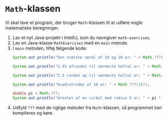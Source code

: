 # `Math`-klassen
Vi skal lave et program, der bruger `Math`-klassen til at udføre nogle matematiske beregninger.
1. Lav et nyt Java-projekt i IntelliJ, som du navngiver `math-exercises`.
2. Lav en Java-klasse `MathExercises` med en `main` metode.
3. I `main` metoden, tilføj følgende kode:
    ```java
    System.out.println("Den største værdi af 10 og 20 er: " + Math.???(10, 20));

    System.out.println("2.45 afrundet til nærmeste heltal er: " + Math.???(2.45));

    System.out.println("2.3 rundet op til nærmeste heltal er: " + Math.???(2.9));
    
    System.out.println("Kvadratroden af 16 er: " + Math.???(16));

    double pi = Math.???;
    System.out.println("Arealet af en cirkel med radius 5 er: " + pi * Math.???(5, 2));
    ```
4. Udfyld `???` med de rigtige metoder fra `Math`-klassen, så programmet kan kompileres og køre.